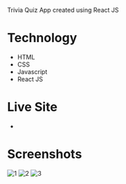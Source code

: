 Trivia Quiz App created using React JS

# Technology
- HTML
- CSS
- Javascript
- React JS

# Live Site
- 

# Screenshots
![1](https://github.com/Evilking009/Crorepati-quiz/assets/4027728/c695b3d7-27b3-4859-8d26-77a25b1c1bd4)
![2](https://github.com/Evilking009/Crorepati-quiz/assets/4027728/433a73f5-3daa-4536-a834-221c2d14a48a)
![3](https://github.com/Evilking009/Crorepati-quiz/assets/4027728/4ef3c636-7593-4273-97e5-4de8a9a984ec)

